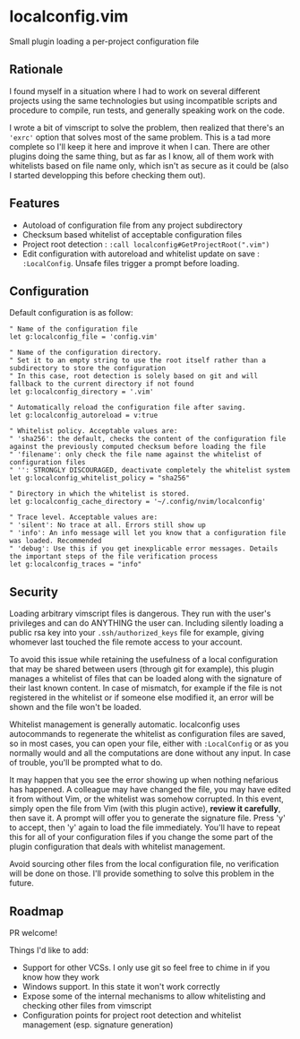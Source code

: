 # localconfig.vim
Small plugin loading a per-project configuration file

## Rationale

I found myself in a situation where I had to work on several different projects using the same technologies but using incompatible scripts and procedure to compile, run tests, and generally speaking work on the code.

I wrote a bit of vimscript to solve the problem, then realized that there's an `'exrc'` option that solves most of the same problem. This is a tad more complete so I'll keep it here and improve it when I can. There are other plugins doing the same thing, but as far as I know, all of them work with whitelists based on file name only, which isn't as secure as it could be (also I started developping this before checking them out).

## Features

+ Autoload of configuration file from any project subdirectory
+ Checksum based whitelist of acceptable configuration files
+ Project root detection : `:call localconfig#GetProjectRoot(".vim")`
+ Edit configuration with autoreload and whitelist update on save : `:LocalConfig`. Unsafe files trigger a prompt before loading.

## Configuration

Default configuration is as follow:
```vim
" Name of the configuration file
let g:localconfig_file = 'config.vim'

" Name of the configuration directory.
" Set it to an empty string to use the root itself rather than a subdirectory to store the configuration
" In this case, root detection is solely based on git and will fallback to the current directory if not found
let g:localconfig_directory = '.vim'

" Automatically reload the configuration file after saving.
let g:localconfig_autoreload = v:true

" Whitelist policy. Acceptable values are:
" 'sha256': the default, checks the content of the configuration file against the previously computed checksum before loading the file
" 'filename': only check the file name against the whitelist of configuration files
" '': STRONGLY DISCOURAGED, deactivate completely the whitelist system
let g:localconfig_whitelist_policy = "sha256"

" Directory in which the whitelist is stored.
let g:localconfig_cache_directory = '~/.config/nvim/localconfig'

" Trace level. Acceptable values are:
" 'silent': No trace at all. Errors still show up
" 'info': An info message will let you know that a configuration file was loaded. Recommended
" 'debug': Use this if you get inexplicable error messages. Details the important steps of the file verification process
let g:localconfig_traces = "info"
```

## Security

Loading arbitrary vimscript files is dangerous. They run with the user's privileges and can do ANYTHING the user can. Including silently loading a public rsa key into your `.ssh/authorized_keys` file for example, giving whomever last touched the file remote access to your account.

To avoid this issue while retaining the usefulness of a local configuration that may be shared between users (through git for example), this plugin manages a whitelist of files that can be loaded along with the signature of their last known content. In case of mismatch, for example if the file is not registered in the whitelist or if someone else modified it, an error will be shown and the file won't be loaded.

Whitelist management is generally automatic. localconfig uses autocommands to regenerate the whitelist as configuration files are saved, so in most cases, you can open your file, either with `:LocalConfig` or as you normally would and all the computations are done without any input. In case of trouble, you'll be prompted what to do.

It may happen that you see the error showing up when nothing nefarious has happened. A colleague may have changed the file, you may have edited it from without Vim, or the whitelist was somehow corrupted. In this event, simply open the file from Vim (with this plugin active), **review it carefully**, then save it. A prompt will offer you to generate the signature file. Press 'y' to accept, then 'y' again to load the file immediately. You'll have to repeat this for all of your configuration files if you change the some part of the plugin configuration that deals with whitelist management.

Avoid sourcing other files from the local configuration file, no verification will be done on those. I'll provide something to solve this problem in the future.

## Roadmap

PR welcome!

Things I'd like to add:
+ Support for other VCSs. I only use git so feel free to chime in if you know how they work
+ Windows support. In this state it won't work correctly
+ Expose some of the internal mechanisms to allow whitelisting and checking other files from vimscript
+ Configuration points for project root detection and whitelist management (esp. signature generation)

